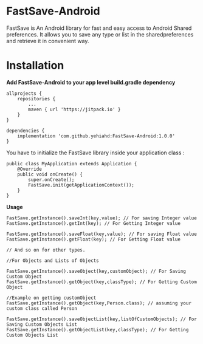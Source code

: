 # FastSave-Android

FastSave is An Android library for fast and easy access to Android Shared preferences.
It allows you to save any type or list in the sharedpreferences and retrieve it in convenient way.

# Installation

<b>Add FastSave-Android to your app level build.gradle dependency</b>

```
allprojects {
    repositories {
        ...
        maven { url 'https://jitpack.io' }
    }
}

dependencies {
    implementation 'com.github.yehiahd:FastSave-Android:1.0.0'
}

```

You have to initialize the FastSave library inside your application class :

````
public class MyApplication extends Application {
    @Override
    public void onCreate() {
        super.onCreate();
        FastSave.init(getApplicationContext());
    }
}

````

<b>Usage</b>

````
FastSave.getInstance().saveInt(key,value); // For saving Integer value
FastSave.getInstance().getInt(key); // For Getting Integer value

FastSave.getInstance().saveFloat(key,value); // For saving Float value
FastSave.getInstance().getFloat(key); // For Getting Float value

// And so on for other types.

//For Objects and Lists of Objects

FastSave.getInstance().saveObject(key,customObject); // For Saving Custom Object
FastSave.getInstance().getObject(key,classType); // For Getting Custom Object

//Example on getting customObject
FastSave.getInstance().getObject(key,Person.class); // assuming your custom class called Person

FastSave.getInstance().saveObjectList(key,listOfCustomObjects); // For Saving Custom Objects List
FastSave.getInstance().getObjectList(key,classType); // For Getting Custom Objects List

````
